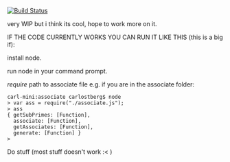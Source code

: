 [![Build Status](https://travis-ci.org/caeost/Associate.png?branch=master)](https://travis-ci.org/caeost/Associate)

very WIP but i think its cool, hope to work more on it.

IF THE CODE CURRENTLY WORKS YOU CAN RUN IT LIKE THIS (this is a big if):

install node.

run node in your command prompt.

*require* path to associate file e.g. if you are in the associate folder:

    carl-mini:associate carlostberg$ node
    > var ass = require("./associate.js");
    > ass
    { getSubPrimes: [Function],
      associate: [Function],
      getAssociates: [Function],
      generate: [Function] }
    > 

Do stuff (most stuff doesn't work :< )
